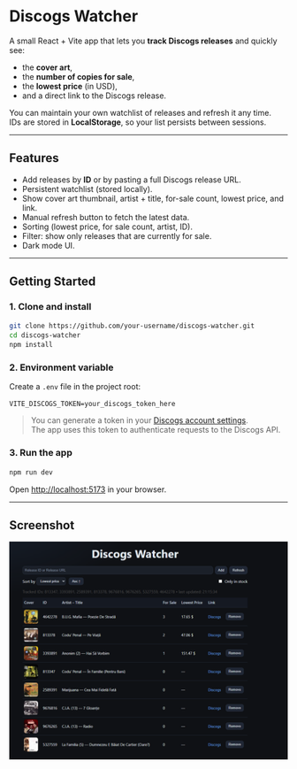 # Discogs Watcher

A small React + Vite app that lets you **track Discogs releases** and quickly see:

- the **cover art**,
- the **number of copies for sale**,
- the **lowest price** (in USD),
- and a direct link to the Discogs release.

You can maintain your own watchlist of releases and refresh it any time.  
IDs are stored in **LocalStorage**, so your list persists between sessions.

---

## Features

- Add releases by **ID** or by pasting a full Discogs release URL.
- Persistent watchlist (stored locally).
- Show cover art thumbnail, artist + title, for-sale count, lowest price, and link.
- Manual refresh button to fetch the latest data.
- Sorting (lowest price, for sale count, artist, ID).
- Filter: show only releases that are currently for sale.
- Dark mode UI.

---

## Getting Started

### 1. Clone and install

```bash
git clone https://github.com/your-username/discogs-watcher.git
cd discogs-watcher
npm install
```

### 2. Environment variable

Create a `.env` file in the project root:

```
VITE_DISCOGS_TOKEN=your_discogs_token_here
```

> You can generate a token in your [Discogs account settings](https://www.discogs.com/settings/developers).  
> The app uses this token to authenticate requests to the Discogs API.

### 3. Run the app

```bash
npm run dev
```

Open [http://localhost:5173](http://localhost:5173) in your browser.

---

## Screenshot

![Alt text](/public/image.png)
